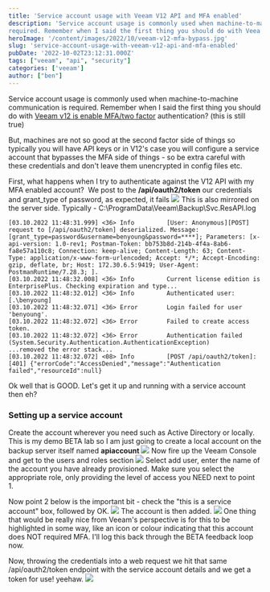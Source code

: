 ```yaml
---
title: 'Service account usage with Veeam V12 API and MFA enabled' 
description: 'Service account usage is commonly used when machine-to-machine communication is
required. Remember when I said the first thing you should do with Veea'
heroImage: '/content/images/2022/10/veeam-v12-mfa-bypass.jpg'
slug: 'service-account-usage-with-veeam-v12-api-and-mfa-enabled'
pubDate: '2022-10-02T23:12:31.000Z'
tags: ["veeam", "api", "security"] 
categories: ['veeam']
author: ["ben"]
---
```


Service account usage is commonly used when machine-to-machine communication is required. Remember when I said the first thing you should do with [Veeam v12 is enable MFA/two factor](https://benyoung.blog/protect-your-veeam-console-by-enabling-mfa/) authentication? (this is still true) 

But, machines are not so good at the second factor side of things so typically you will have API keys or in V12's case you will configure a service account that bypasses the MFA side of things - so be extra careful with these credentials and don't leave them unencrypted in config files etc.

First, what happens when I try to authenticate against the V12 API with my MFA enabled account?  We post to the **/api/oauth2/token** our credentials and grant_type of password, as expected, it fails
![](/content/images/2022/10/image.png)
This is also mirrored on the server side. Typically - C:\ProgramData\Veeam\Backup\Svc.ResAPI.log
```
[03.10.2022 11:48:31.999] <36> Info         [User: Anonymous][POST] request to [/api/oauth2/token] deserialized. Message: [grant_type=password&username=benyoung&password=****]; Parameters: [x-api-version: 1.0-rev1; Postman-Token: bb753b8d-214b-4f4a-8ab6-fa8e57a110c8; Connection: keep-alive; Content-Length: 63; Content-Type: application/x-www-form-urlencoded; Accept: */*; Accept-Encoding: gzip, deflate, br; Host: 172.30.6.5:9419; User-Agent: PostmanRuntime/7.28.3; ].
[03.10.2022 11:48:32.008] <36> Info         Current license edition is EnterprisePlus. Checking expiration and type...
[03.10.2022 11:48:32.012] <36> Info         Authenticated user: [.\benyoung]
[03.10.2022 11:48:32.071] <36> Error        Login failed for user 'benyoung'.
[03.10.2022 11:48:32.072] <36> Error        Failed to create access token.
[03.10.2022 11:48:32.072] <36> Error        Authentication failed (System.Security.Authentication.AuthenticationException)
...removed the error stack...
[03.10.2022 11:48:32.072] <08> Info         [POST /api/oauth2/token]: [401] {"errorCode":"AccessDenied","message":"Authentication failed","resourceId":null}

```

Ok well that is GOOD. Let's get it up and running with a service account then eh?

### Setting up a service account

Create the account wherever you need such as Active Directory or locally. This is my demo BETA lab so I am just going to create a local account on the backup server itself named **apiaccount**
![](/content/images/2022/10/image-1.png)
Now fire up the Veeam Console and get to the users and roles section
![](/content/images/2022/10/image-2.png)
Select add user, enter the name of the account you have already provisioned. Make sure you select the appropriate role, only providing the level of access you NEED next to point 1.

Now point 2 below is the important bit - check the "this is a service account" box, followed by OK.
![](/content/images/2022/10/image-3.png)
The account is then added. 
![](/content/images/2022/10/image-4.png)
One thing that would be really nice from Veeam's perspective is for this to be highlighted in some way, like an icon or colour indicating that this account does NOT required MFA. I'll log this back through the BETA feedback loop now.

Now, throwing the credentials into a web request we hit that same /api/oauth2/token endpoint with the service account details and we get a token for use! yeehaw.
![](/content/images/2022/10/image-5.png)

